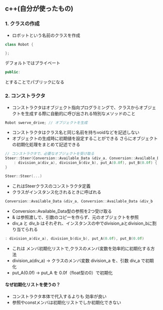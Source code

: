 ## c++(自分が使ったもの)
### 1. クラスの作成
- ロボットという名前のクラスを作成
```cpp
class Robot {

};
```

デフォルトではプライベート
```cpp
public:
```
とすることでパブリックになる

### 2. コンストラクタ
- コンストラクタはオブジェクト指向プログラミングで、クラスからオブジェクトを生成する際に自動的に呼び出される特別なメソッドのこと
```cpp
Robot swerve_drive; // オブジェクトを生成
```
- コンストラクタはクラス名と同じ名前を持ちvoidなどを記述しない
- オブジェクトの生成時に初期値を設定することができる
さらにオブジェクトの初期化処理をまとめて記述できる
```cpp
// コンストラクタで、必要なオブジェクトを受け取る
Steer::Steer(Conversion::Available_Data &div_a, Conversion::Available_Data &div_b) 
    : division_a(div_a), division_b(div_b), put_A(0.0f), put_B(0.0f) {
}
```

```cpp 
Steer::Steer(...)
```
- これはSteerクラスのコンストラクタ定義
- クラスがインスタンス化されるときに呼ばれる

```cpp
Conversion::Available_Data &div_a, Conversion::Available_Data &div_b
```
- Conversion::Available_Data型の参照を2つ受け取る
- & は参照渡しで、引数のコピーを作らず、元のオブジェクトを参照
- div_a と div_b はそれぞれ、インスタンスの中でdivision_aとdivision_bに割り当てられる

```cpp
: division_a(div_a), division_b(div_b), put_A(0.0f), put_B(0.0f)
```
- これは メンバ初期化リストで,クラスのメンバ変数を効率的に初期化する方法
- division_a(div_a) → クラスのメンバ変数 division_a を、引数 div_a で初期化
- put_A(0.0f) → put_A を 0.0f（float型の0）で初期化

#### なぜ初期化リストを使うの？
- コンストラクタ本体で代入するよりも 効率が良い
- 参照やconstメンバは初期化リストでしか初期化できない